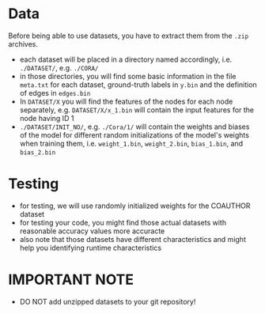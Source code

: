 # Data
Before being able to use datasets, you have to extract them from the `.zip` archives. 

- each dataset will be placed in a directory named accordingly, i.e. `./DATASET/`, e.g. `./CORA/`
- in those directories, you will find some basic information in the file `meta.txt` for each dataset, ground-truth labels in `y.bin` and the definition of edges in `edges.bin`
- In `DATASET/X` you will find the features of the nodes for each node separately, e.g. `DATASET/X/x_1.bin` will contain the input features for the node having ID 1
- `./DATASET/INIT_NO/`, e.g. `./Cora/1/` will contain the weights and biases of the model for different random initializations of the model's weights when training them, i.e. `weight_1.bin`, `weight_2.bin`, `bias_1.bin`, and `bias_2.bin`

# Testing
- for testing, we will use randomly initialized weights for the COAUTHOR dataset
- for testing your code, you might find those actual datasets with reasonable accuracy values more accuracte
- also note that those datasets have different characteristics and might help you identifying runtime characteristics

# IMPORTANT NOTE
- DO NOT add unzipped datasets to your git repository!